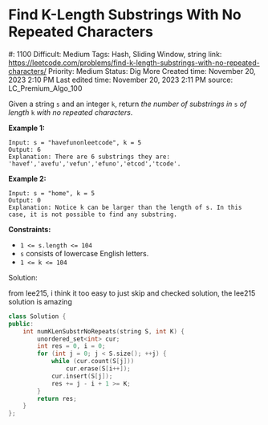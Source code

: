# Find K-Length Substrings With No Repeated Characters

#: 1100
Difficult: Medium
Tags: Hash, Sliding Window, string
link: https://leetcode.com/problems/find-k-length-substrings-with-no-repeated-characters/
Priority: Medium
Status: Dig More
Created time: November 20, 2023 2:10 PM
Last edited time: November 20, 2023 2:11 PM
source: LC_Premium_Algo_100

Given a string `s` and an integer `k`, return *the number of substrings in* `s` *of length* `k` *with no repeated characters*.

**Example 1:**

```
Input: s = "havefunonleetcode", k = 5
Output: 6
Explanation: There are 6 substrings they are: 'havef','avefu','vefun','efuno','etcod','tcode'.

```

**Example 2:**

```
Input: s = "home", k = 5
Output: 0
Explanation: Notice k can be larger than the length of s. In this case, it is not possible to find any substring.

```

**Constraints:**

- `1 <= s.length <= 104`
- `s` consists of lowercase English letters.
- `1 <= k <= 104`

Solution:

from lee215, i think it too easy to just skip and checked solution, the lee215 solution is amazing

```cpp
class Solution {
public:
    int numKLenSubstrNoRepeats(string S, int K) {
        unordered_set<int> cur;
        int res = 0, i = 0;
        for (int j = 0; j < S.size(); ++j) {
            while (cur.count(S[j]))
                cur.erase(S[i++]);
            cur.insert(S[j]);
            res += j - i + 1 >= K;
        }
        return res;
    }
};
```
